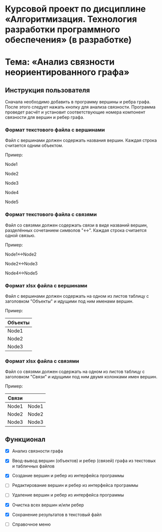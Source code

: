 # Курсовой проект по дисциплине «Алгоритмизация. Технология разработки программного обеспечения» (в разработке)

# Тема: «Анализ связности неориентированного графа»

## Инструкция пользователя

Сначала необходимо добавить в программу вершины и ребра графа. После этого следует нажать кнопку для анализа связности. Программа проведет расчёт и установит соответствующие номера компонент связности для вершин и ребер графа.

### Формат текстового файла с вершинами

Файл с вершинами должен содержать названия вершин. Каждая строка считается одним объектом.

Пример:

Node1

Node2

Node3

Node4

Node5

### Формат текстового файла с связями

Файл со связями должен содержать связи в виде названий вершин, разделённых сочетанием символов "<->". Каждая строка считается одной связью.

Пример:

Node1<->Node2

Node2<->Node3

Node4<->Node5

### Формат xlsx файла с вершинами

Файл с вершинами должен содержать на одном из листов таблицу с заголовком "Объекты" и идущими под ним именами вершин.

Пример:

| Объекты |
|---------|
| Node1   |
| Node2   |
| Node3   |

### Формат xlsx файла с связями

Файл со связями должен содержать на одном из листов таблицу с заголовком "Связи" и идущими под ним двумя колонками имен вершин.

Пример:

| Связи |       |
|------ |-------|
| Node1 | Node1 |
| Node2 | Node2 |
| Node3 | Node3 |

## Функционал

- [x] Анализ связности графа
- [x] Ввод-вывод вершин (объектов) и ребер (связей) графа из текстовых и табличных файлов
- [x] Создание вершин и ребер из интерфейса программы
- [ ] Редактирование вершин и ребер из интерфейса программы
- [ ] Удаление вершин и ребер из интерфейса программы
- [x] Очистка всех вершин и/или ребер
- [x] Сохранение результатов в текстовый файл
- [ ] Справочное меню

